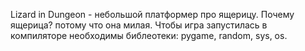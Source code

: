 Lizard in Dungeon - небольшой платформер про ящерицу. Почему ящерица? потому что она милая.
Чтобы игра запустилась в компиляторе необходимы библеотеки: pygame, random, sys, os.
